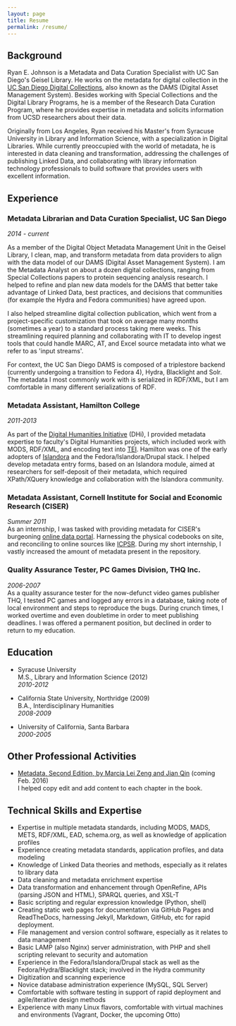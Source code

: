 ```yaml
---
layout: page
title: Resume
permalink: /resume/
---
```


## Background

Ryan E. Johnson is a Metadata and Data Curation Specialist with UC San Diego's Geisel Library. He works on the metadata for digital collection in the [UC San Diego Digital Collections](http://library.ucsd.edu/dc/), also known as the DAMS (Digital Asset Management System). Besides working with Special Collections and the Digital Library Programs, he is a member of the Research Data Curation Program, where he provides expertise in metadata and solicits information from UCSD researchers about their data.  

Originally from Los Angeles, Ryan received his Master's from Syracuse University in Library and Information Science, with a specialization in Digital Libraries. While currently preoccupied with the world of metadata, he is interested in data cleaning and transformation, addressing the challenges of publishing Linked Data, and collaborating with library information technology professionals to build software that provides users with excellent information.  

## Experience

### Metadata Librarian and Data Curation Specialist, UC San Diego  
_2014 - current_  

As a member of the Digital Object Metadata Management Unit in the Geisel Library, I clean, map, and transform metadata from data providers to align with the data model of our DAMS (Digital Asset Management System). I am the Metadata Analyst on about a dozen digital collections, ranging from Special Collections papers to protein sequencing analysis research. I helped to refine and plan new data models for the DAMS that better take advantage of Linked Data, best practices, and decisions that communities (for example the Hydra and Fedora communities) have agreed upon.  

I also helped streamline digital collection publication, which went from a project-specific customization that took on average many months (sometimes a year) to a standard process taking mere weeks.  This streamlining required planning and collaborating with IT to develop ingest tools that could handle MARC, AT, and Excel source metadata into what we refer to as 'input streams'.  

For context, the UC San Diego DAMS is composed of a triplestore backend (currently undergoing a transition to Fedora 4), Hydra, Blacklight and Solr. The metadata I most commonly work with is serialized in RDF/XML, but I am comfortable in many different serializations of RDF.  

### Metadata Assistant, Hamilton College  
_2011-2013_  

As part of the [Digital Humanities Initiative](http://www.dhinitiative.org/) (DHi), I provided metadata expertise to faculty's Digital Humanities projects, which included work with MODS, RDF/XML, and encoding text into [TEI](http://www.tei-c.org/index.xml). Hamilton was one of the early adopters of [Islandora](http://islandora.ca/) and the Fedora/Islandora/Drupal stack. I helped develop metadata entry forms, based on an Islandora module, aimed at researchers for self-deposit of their metadata, which required XPath/XQuery knowledge and collaboration with the Islandora community.   

### Metadata Assistant, Cornell Institute for Social and Economic Research (CISER)  
_Summer 2011_  
As an internship, I was tasked with providing metadata for CISER's burgeoning [online data portal](http://ciser.cornell.edu/). Harnessing the physical codebooks on site, and reconciling to online sources like [ICPSR](http://www.icpsr.umich.edu/). During my short internship, I vastly increased the amount of metadata present in the repository.  

### Quality Assurance Tester, PC Games Division, THQ Inc.  
_2006-2007_  
As a quality assurance tester for the now-defunct video games publisher THQ, I tested PC games and logged any errors in a database, taking note of local environment and steps to reproduce the bugs. During crunch times, I worked overtime and even doubletime in order to meet publishing deadlines. I was offered a permanent position, but declined in order to return to my education.  

## Education

+ Syracuse University  
M.S., Library and Information Science (2012)  
_2010-2012_  

+ California State University, Northridge (2009)  
B.A., Interdisciplinary Humanities  
_2008-2009_  

+ University of California, Santa Barbara   
_2000-2005_  

## Other Professional Activities

+ [Metadata, Second Edition, by Marcia Lei Zeng and Jian Qin](http://www.amazon.com/Metadata-Second-Marcia-Lei-Zeng/dp/1555709656) (coming Feb. 2016)    
I helped copy edit and add content to each chapter in the book.  

## Technical Skills and Expertise

+ Expertise in multiple metadata standards, including MODS, MADS, METS, RDF/XML, EAD, schema.org, as well as knowledge of application profiles  
+ Experience creating metadata standards, application profiles, and data modeling  
+ Knowledge of Linked Data theories and methods, especially as it relates to library data     
+ Data cleaning and metadata enrichment expertise  
+ Data transformation and enhancement through OpenRefine, APIs (parsing JSON and HTML), SPARQL queries, and XSL-T  
+ Basic scripting and regular expression knowledge (Python, shell)  
+ Creating static web pages for documentation via GitHub Pages and ReadTheDocs, harnessing Jekyll, Markdown, GitHub, etc for rapid deployment.  
+ File management and version control software, especially as it relates to data management    
+ Basic LAMP (also Nginx) server administration, with PHP and shell scripting relevant to security and automation  
+ Experience in the Fedora/Islandora/Drupal stack as well as the Fedora/Hydra/Blacklight stack; involved in the Hydra community      
+ Digitization and scanning experience  
+ Novice database administration experience (MySQL, SQL Server)  
+ Comfortable with software testing in support of rapid deployment and agile/iterative design methods    
+ Experience with many Linux flavors, comfortable with virtual machines and environments (Vagrant, Docker, the upcoming Otto)   
